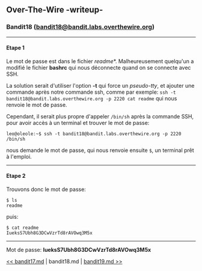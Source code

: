 ## Over-The-Wire -writeup-
### Bandit18 (bandit18@bandit.labs.overthewire.org)

---
#### Etape 1

Le mot de passe est dans le fichier *readme**. Malheureusement quelqu'un a modifié le fichier **bashrc** qui nous déconnecte quand on se connecte avec SSH.

La solution serait d'utiliser l'option **-t** qui force un *pseudo-tty*, et ajouter une commande après notre commande ssh, comme par exemple:
`ssh -t bandit18@bandit.labs.overthewire.org -p 2220 cat readme` qui nous renvoie le mot de passe.

Cependant, il serait plus propre d'appeler `/bin/sh` après la commande SSH, pour avoir accès à un terminal et trouver le mot de passe:

```console
leo@oleole:~$ ssh -t bandit18@bandit.labs.overthewire.org -p 2220 /bin/sh
```

nous demande le mot de passe, qui nous renvoie ensuite `$`, un terminal prêt à l'emploi.

---
#### Etape 2

Trouvons donc le mot de passe:

```console
$ ls
readme
```

puis:

```console
$ cat readme
IueksS7Ubh8G3DCwVzrTd8rAVOwq3M5x
```

---
Mot de passe: **IueksS7Ubh8G3DCwVzrTd8rAVOwq3M5x**

[<< bandit17.md](bandit17.md) | bandit18.md | [bandit19.md >>](bandit19.md)
